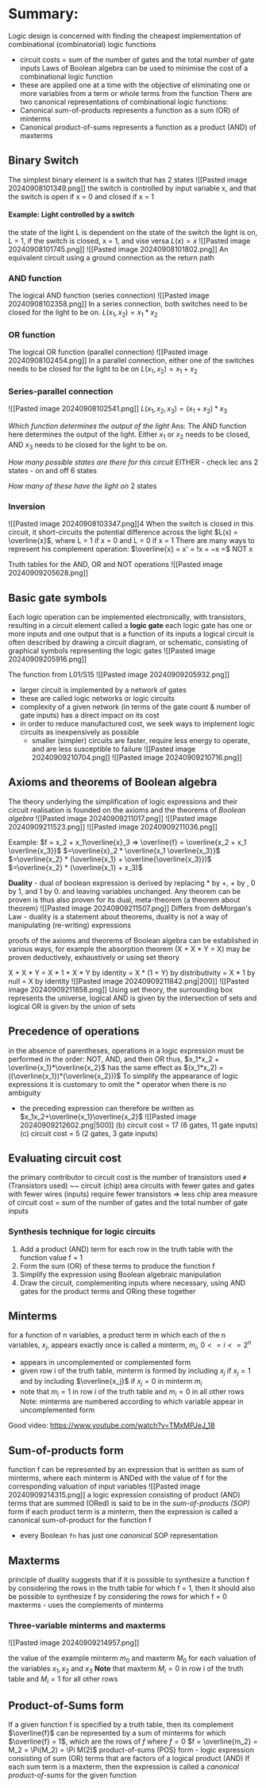 # Summary:
Logic design is concerned with finding the cheapest implementation of combinational (combinatorial) logic functions
- circuit costs = sum of the number of gates and the total number of gate inputs
Laws of Boolean algebra can be used to minimise the cost of a combinational logic function
- these are applied one at a time with the objective of eliminating one or more variables from a term or whole terms from the function
There are two canonical representations of combinational logic functions:
- Canonical sum-of-products represents a function as a sum (OR) of minterms
- Canonical product-of-sums represents a function as a product (AND) of maxterms



## Binary Switch
The simplest binary element is a switch that has 2 states 
![[Pasted image 20240908101349.png]]
the switch is controlled by input variable x, and that the switch is open if x = 0 and closed if x = 1

#### Example: Light controlled by a switch
the state of the light L is dependent on the state of the switch
the light is on, L = 1, if the switch is closed, x = 1, and vise versa
$L(x) = x$
![[Pasted image 20240908101745.png]]
![[Pasted image 20240908101802.png]]
An equivalent circuit using a ground connection as the return path

### AND function
The logical AND function (series connection)
![[Pasted image 20240908102358.png]]
In a series connection, both switches need to be closed for the light to be on.
$L(x_1, x_2) = x_1 * x_2$

### OR function
The logical OR function (parallel connection)
![[Pasted image 20240908102454.png]]
In a parallel connection, either one of the switches needs to be closed for the light to be on
$L(x_1, x_2) = x_1 + x_2$

### Series-parallel connection
![[Pasted image 20240908102541.png]]
$L(x_1, x_2, x_3) = (x_1 + x_2) * x_3$

*Which function determines the output of the light* 
Ans: The AND function here determines the output of the light. Either $x_1$ or $x_2$ needs to be closed, AND $x_3$ needs to be closed for the light to be on.

*How many possible states are there for this circuit*
EITHER - check lec ans
2 states - on and off
6 states

*How many of these have the light on*
2 states

### Inversion
![[Pasted image 20240908103347.png]]4
When the switch is closed in this circuit, it short-circuits the potential difference across the light
$L(x) = \overline{x}$, where L = 1 if x = 0 and L = 0 if x = 1
There are many ways to represent his complement operation: $\overline{x} = x' = !x = ~x =$ NOT x

Truth tables for the AND, OR and NOT operations
![[Pasted image 20240909205628.png]]

## Basic gate symbols
Each logic operation can be implemented electronically, with transistors, resulting in a circuit element called a **logic gate**
each logic gate has one or more inputs and one output that is a function of its inputs
a logical circuit is often described by drawing a circuit diagram, or schematic, consisting of graphical symbols representing the logic gates
![[Pasted image 20240909205916.png]]

The function from L01/S15
![[Pasted image 20240909205932.png]]
- larger circuit is implemented by a network of gates
- these are called logic networks or logic circuits
- complexity of a given network (in terms of the gate count & number of gate inputs) has a direct impact on its cost
- in order to reduce manufactured cost, we seek ways to implement logic circuits as inexpensively as possible
	- smaller (simpler) circuits are faster, require less energy to operate, and are less susceptible to failure
![[Pasted image 20240909210704.png]]
![[Pasted image 20240909210716.png]]

## Axioms and theorems of Boolean algebra
The theory underlying the simplification of logic expressions and their circuit realisation is founded on the axioms and the theorems of *Boolean algebra*
![[Pasted image 20240909211017.png]]
![[Pasted image 20240909211523.png]]
![[Pasted image 20240909211036.png]]

Example:
$f = x_2 + x_1\overline{x}_3 => \overline{f} = \overline{x_2 + x_1 \overline{x_3}}$
				$=\overline{x}_2 * \overline{x_1 \overline{x_3}}$
				$=\overline{x_2} * (\overline{x_1} + \overline{\overline{x_3}})$
				$=\overline{x_2} * (\overline{x_1} + x_3)$

**Duality** - dual of boolean expression is derived by replacing * by +, + by , 0 by 1, and 1 by 0. and leaving variables unchanged. Any theorem can be proven is thus also proven for its dual, meta-theorem (a theorem about theorem)
![[Pasted image 20240909211507.png]]
Differs from deMorgan's Law - duality is a statement about theorems, duality is not a way of manipulating (re-writing) expressions

proofs of the axioms and theorems of Boolean algebra can be established in various ways, for example the absorption theorem (X + X * Y = X) may be proven deductively, exhaustively or using set theory

X + X * Y = X * 1 + X * Y by identity
		  = X * (1 + Y) by distributivity
		  = X * 1 by null
		  = X by identity
![[Pasted image 20240909211842.png|200]]
![[Pasted image 20240909211858.png]]
Using set theory, the surrounding box represents the universe, logical AND is given by the intersection of sets and logical OR is given by the union of sets

## Precedence of operations
in the absence of parentheses, operations in a logic expression must be performed in the order:
NOT, AND, and then OR
thus,
$x_1*x_2 + \overline{x_1}*\overline{x_2}$ has the same effect as $(x_1*x_2) = ((\overline{x_1})*(\overline{x_2}))$
To simplify the appearance of logic expressions it is customary to omit the * operator when there is no ambiguity
- the preceding expression can therefore be written as $x_1x_2+\overline{x_1}\overline{x_2}$
![[Pasted image 20240909212602.png|500]]
(b) circuit cost = 17 (6 gates, 11 gate inputs)
(c) circuit cost = 5 (2 gates, 3 gate inputs)
## Evaluating circuit cost
the primary contributor to circuit cost is the number of transistors used
`#` (Transistors used) ~~ circuit (chip) area
circuits with fewer gates and gates with fewer wires (inputs) require fewer transistors => less chip area
measure of circuit cost = sum of the number of gates and the total number of gate inputs

### Synthesis technique for logic circuits
1. Add a product (AND) term for each row in the truth table with the function value f = 1
2. Form the sum (OR) of these terms to produce the function f
3. Simplify the expression using Boolean algebraic manipulation
4. Draw the circuit, complementing inputs where necessary, using AND gates for the product terms and ORing these together

## Minterms
for a function of n variables, a product term in which each of the n variables, $x_j$, appears exactly once is called a minterm, $m_i$, $0 <= i <= 2^n$
- appears in uncomplemented or complemented form
- given row i of the truth table, minterm is formed by including $x_j$ if $x_j = 1$ and by including $\overline{x_j}$ if $x_j = 0$ in minterm $m_i$
- note that $m_i = 1$ in row i of the truth table and $m_i = 0$ in all other rows
Note: minterms are numbered according to which variable appear in uncomplemented form

Good video: https://www.youtube.com/watch?v=TMxMPJeJ_18
## Sum-of-products form
function f can be represented by an expression that is written as sum of minterms, where each minterm is ANDed with the value of f for the corresponding valuation of input variables
![[Pasted image 20240909214315.png]]
a logic expression consisting of product (AND) terms that are summed (ORed) is said to be in the *sum-of-products (SOP)* form
if each product term is a minterm, then the expression is called a canonical sum-of-product for the function f
- every Boolean `fn` has just one *canonical* SOP representation

## Maxterms
principle of duality suggests that if it is possible to synthesize a function f by considering the rows in the truth table for which f = 1, then it should also be possible to synthesize f by considering the rows for which f = 0
maxterms - uses the complements of minterms

### Three-variable minterms and maxterms
![[Pasted image 20240909214957.png]]

the value of the example minterm $m_0$ and maxterm $M_0$ for each valuation of the variables $x_1, x_2$ and $x_3$
**Note** that maxterm $M_i = 0$ in row i of the truth table and $M_i = 1$ for all other rows

## Product-of-Sums form
If a given function f is specified by a truth table, then its complement $\overline{f}$ can be represented by a sum of minterms for which $\overline{f} = 1$, which are the rows of $f$ where $f = 0$
$f = \overline{m_2} = M_2 = \Pi(M_2) = \Pi M(2)$
product-of-sums (POS) form - logic expression consisting of sum (OR) terms that are factors of a logical product (AND)
If each sum term is a maxterm, then the expression is called a *canonical product-of-sums* for the given function

